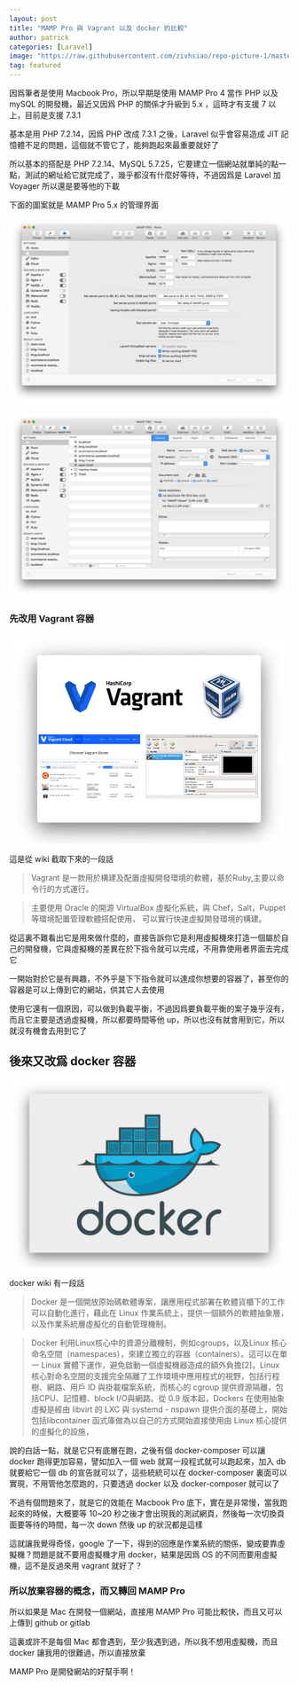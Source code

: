```yaml
---
layout: post
title: "MAMP Pro 與 Vagrant 以及 docker 的比較"
author: patrick
categories: [Laravel]
image: "https://raw.githubusercontent.com/zivhsiao/repo-picture-1/master/images/mamp_vagrant_docker/vagrant-docker-mamp.png"  
tag: featured
---
```


因爲筆者是使用 Macbook Pro，所以早期是使用 MAMP Pro 4 當作 PHP 以及 mySQL 的開發機，最近又因爲 PHP 的關係才升級到 5.x ，這時才有支援 7 以上，目前是支援 7.3.1

基本是用 PHP 7.2.14，因爲 PHP 改成 7.3.1 之後，Laravel 似乎會容易造成 JIT 記憶體不足的問題，這個就不管它了，能夠跑起來最重要就好了

所以基本的搭配是 PHP 7.2.14、MySQL 5.7.25，它要建立一個網站就單純的點一點，測試的網址給它就完成了，幾乎都沒有什麼好等待，不過因爲是 Laravel 加 Voyager 所以還是要等他的下載

下面的圖案就是 MAMP Pro 5.x 的管理界面

![mamp_pro](https://raw.githubusercontent.com/zivhsiao/repo-picture-1/master/images/mamp_vagrant_docker/mamp_1.png) 

![mamp_pro](https://raw.githubusercontent.com/zivhsiao/repo-picture-1/master/images/mamp_vagrant_docker/mamp_2.png)

### 先改用 Vagrant 容器

![vagrant](https://raw.githubusercontent.com/zivhsiao/repo-picture-1/master/images/mamp_vagrant_docker/vagrant_virtualbox.png)

這是從 wiki 截取下來的一段話

> Vagrant 是一款用於構建及配置虛擬開發環境的軟體，基於Ruby,主要以命令行的方式運行。

> 主要使用 Oracle 的開源 VirtualBox 虛擬化系統，與 Chef，Salt，Puppet 等環境配置管理軟體搭配使用， 可以實行快速虛擬開發環境的構建。

從這裏不難看出它是用來做什麼的，直接告訴你它是利用虛擬機來打造一個屬於自己的開發機，它與虛擬機的差異在於下指令就可以完成，不用靠使用者界面去完成它

一開始對於它是有興趣，不外乎是下下指令就可以達成你想要的容器了，甚至你的容器是可以上傳到它的網站，供其它人去使用

使用它還有一個原因，可以做到負載平衡，不過因爲要負載平衡的案子幾乎沒有，而且它主要是透過虛擬機，所以都要時間等他 up，所以也沒有就會用到它，所以就沒有機會去用到它了




## 後來又改爲 docker 容器

![docker](https://raw.githubusercontent.com/zivhsiao/repo-picture-1/master/images/mamp_vagrant_docker/docker.png)

docker wiki 有一段話

> Docker 是一個開放原始碼軟體專案，讓應用程式部署在軟體貨櫃下的工作可以自動化進行，藉此在 Linux 作業系統上，提供一個額外的軟體抽象層，以及作業系統層虛擬化的自動管理機制。

> Docker 利用Linux核心中的資源分離機制，例如cgroups，以及Linux 核心命名空間（namespaces），來建立獨立的容器（containers）。這可以在單一 Linux 實體下運作，避免啟動一個虛擬機器造成的額外負擔[2]。Linux 核心對命名空間的支援完全隔離了工作環境中應用程式的視野，包括行程樹、網路、用戶 ID 與掛載檔案系統，而核心的 cgroup 提供資源隔離，包括CPU、記憶體、block I/O與網路。從 0.9 版本起，Dockers 在使用抽象虛擬是經由 libvirt 的 LXC 與 systemd - nspawn 提供介面的基礎上，開始包括libcontainer 函式庫做為以自己的方式開始直接使用由 Linux 核心提供的虛擬化的設施，

說的白話一點，就是它只有底層在跑，之後有個 docker-composer 可以讓 docker 跑得更加容易，譬如加入一個 web 就寫一段程式就可以跑起來，加入 db 就要給它一個 db 的宣告就可以了，這些統統可以在  docker-composer 裏面可以實現，不用管他怎麼跑的，只要透過 docker 以及 docker-composer 就可以了

不過有個問題來了，就是它的效能在 Macbook Pro 底下，實在是非常慢，當我跑起來的時候，大概要等 10~20 秒之後才會出現我的測試網頁，然後每一次切換頁面要等待的時間，每一次 down 然後 up 的狀況都是這樣

這就讓我覺得奇怪，google 了一下，得到的回應是作業系統的關係，變成要靠虛擬機？問題是就不要用虛擬機才用 docker，結果是因爲 OS 的不同而要用虛擬機，這不是反過來用 vagrant 就好了？

### 所以放棄容器的概念，而又轉回 MAMP Pro

所以如果是 Mac 在開發一個網站，直接用 MAMP Pro 可能比較快，而且又可以上傳到 github or gitlab

這裏或許不是每個 Mac 都會遇到，至少我遇到過，所以我不想用虛擬機，而且 docker 讓我用的很難過，所以直接放棄

MAMP Pro 是開發網站的好幫手啊！

